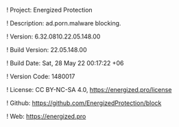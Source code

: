 ! Project: Energized Protection

! Description: ad.porn.malware blocking.

! Version: 6.32.0810.22.05.148.00

! Build Version: 22.05.148.00

! Build Date: Sat, 28 May 22 00:17:22 +06

! Version Code: 1480017

! License: CC BY-NC-SA 4.0, https://energized.pro/license

! Github: https://github.com/EnergizedProtection/block

! Web: https://energized.pro
